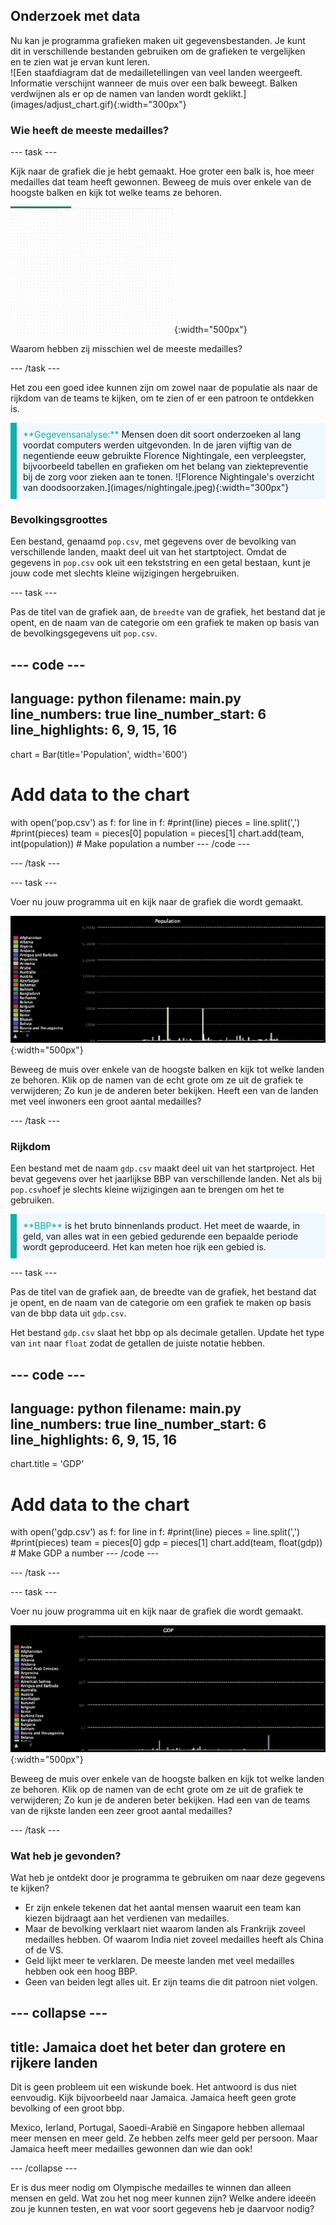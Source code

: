 ## Onderzoek met data

<div style="display: flex; flex-wrap: wrap">
<div style="flex-basis: 200px; flex-grow: 1; margin-right: 15px;">
Nu kan je programma grafieken maken uit gegevensbestanden. Je kunt dit in verschillende bestanden gebruiken om de grafieken te vergelijken en te zien wat je ervan kunt leren.
</div>
<div>
![Een staafdiagram dat de medailletellingen van veel landen weergeeft. Informatie verschijnt wanneer de muis over een balk beweegt. Balken verdwijnen als er op de namen van landen wordt geklikt.](images/adjust_chart.gif){:width="300px"}
</div>
</div>

### Wie heeft de meeste medailles?

--- task ---

Kijk naar de grafiek die je hebt gemaakt. Hoe groter een balk is, hoe meer medailles dat team heeft gewonnen. Beweeg de muis over enkele van de hoogste balken en kijk tot welke teams ze behoren.

![Een staafdiagram dat de bevolking van veel landen weergeeft. Informatie verschijnt wanneer de muis over een balk beweegt. Balken verdwijnen als er op de namen van landen wordt geklikt.](images/adjust_chart.gif){:width="500px"}

Waarom hebben zij misschien wel de meeste medailles?

--- /task ---

Het zou een goed idee kunnen zijn om zowel naar de populatie als naar de rijkdom van de teams te kijken, om te zien of er een patroon te ontdekken is.

<p style="border-left: solid; border-width:10px; border-color: #0faeb0; background-color: aliceblue; padding: 10px;">
<span style="color: #0faeb0">**Gegevensanalyse:**</span> Mensen doen dit soort onderzoeken al lang voordat computers werden uitgevonden. In de jaren vijftig van de negentiende eeuw gebruikte Florence Nightingale, een verpleegster, bijvoorbeeld tabellen en grafieken om het belang van ziektepreventie bij de zorg voor zieken aan te tonen. 
![Florence Nightingale's overzicht van doodsoorzaken.](images/nightingale.jpeg){:width="300px"}
</p>

### Bevolkingsgroottes

Een bestand, genaamd `pop.csv`, met gegevens over de bevolking van verschillende landen, maakt deel uit van het startptoject. Omdat de gegevens in `pop.csv` ook uit een tekststring en een getal bestaan, kunt je jouw code met slechts kleine wijzigingen hergebruiken.

--- task ---

Pas de titel van de grafiek aan, de `breedte` van de grafiek, het bestand dat je opent, en de naam van de categorie om een grafiek te maken op basis van de bevolkingsgegevens uit `pop.csv`.

--- code ---
---
language: python filename: main.py line_numbers: true line_number_start: 6
line_highlights: 6, 9, 15, 16
---
chart = Bar(title='Population', width='600')

# Add data to the chart
with open('pop.csv') as f: for line in f: #print(line) pieces = line.split(',') #print(pieces) team = pieces[0] population = pieces[1] chart.add(team, int(population))  # Make population a number --- /code ---

--- /task ---

--- task ---

Voer nu jouw programma uit en kijk naar de grafiek die wordt gemaakt.

![Een staafdiagram dat de bevolking van veel landen weergeeft. Informatie verschijnt wanneer de muis over een balk beweegt. Balken verdwijnen als er op de namen van landen wordt geklikt.](images/pop.gif){:width="500px"}

Beweeg de muis over enkele van de hoogste balken en kijk tot welke landen ze behoren. Klik op de namen van de echt grote om ze uit de grafiek te verwijderen; Zo kun je de anderen beter bekijken. Heeft een van de landen met veel inwoners een groot aantal medailles?

--- /task ---

### Rijkdom

Een bestand met de naam `gdp.csv` maakt deel uit van het startproject. Het bevat gegevens over het jaarlijkse BBP van verschillende landen. Net als bij `pop.csv`hoef je slechts kleine wijzigingen aan te brengen om het te gebruiken.

<p style="border-left: solid; border-width:10px; border-color: #0faeb0; background-color: aliceblue; padding: 10px;">
<span style="color: #0faeb0">**BBP**</span> is het bruto binnenlands product. Het meet de waarde, in geld, van alles wat in een gebied gedurende een bepaalde periode wordt geproduceerd. Het kan meten hoe rijk een gebied is.
</p>

--- task ---

Pas de titel van de grafiek aan, de breedte van de grafiek, het bestand dat je opent, en de naam van de categorie om een grafiek te maken op basis van de bbp data uit `gdp.csv`.

Het bestand `gdp.csv` slaat het bbp op als decimale getallen. Update het type van `int` naar `float` zodat de getallen de juiste notatie hebben.

--- code ---
---
language: python filename: main.py line_numbers: true line_number_start: 6
line_highlights: 6, 9, 15, 16
---
chart.title = 'GDP'

# Add data to the chart
with open('gdp.csv') as f: for line in f: #print(line) pieces = line.split(',') #print(pieces) team = pieces[0] gdp = pieces[1] chart.add(team, float(gdp))  # Make GDP a number --- /code ---

--- /task ---

--- task ---

Voer nu jouw programma uit en kijk naar de grafiek die wordt gemaakt.

![Een staafdiagram dat het bbp van veel landen weergeeft. Informatie verschijnt wanneer de muis over een balk beweegt. Balken verdwijnen als er op de namen van landen wordt geklikt.](images/gdp.gif){:width="500px"}

Beweeg de muis over enkele van de hoogste balken en kijk tot welke landen ze behoren. Klik op de namen van de echt grote om ze uit de grafiek te verwijderen; Zo kun je de anderen beter bekijken. Had een van de teams van de rijkste landen een zeer groot aantal medailles?

--- /task ---

### Wat heb je gevonden?
Wat heb je ontdekt door je programma te gebruiken om naar deze gegevens te kijken?

 - Er zijn enkele tekenen dat het aantal mensen waaruit een team kan kiezen bijdraagt aan het verdienen van medailles.
 - Maar de bevolking verklaart niet waarom landen als Frankrijk zoveel medailles hebben. Of waarom India niet zoveel medailles heeft als China of de VS.
 - Geld lijkt meer te verklaren. De meeste landen met veel medailles hebben ook een hoog BBP.
 - Geen van beiden legt alles uit. Er zijn teams die dit patroon niet volgen.

--- collapse ---
---
title: Jamaica doet het beter dan grotere en rijkere landen
---
Dit is geen probleem uit een wiskunde boek. Het antwoord is dus niet eenvoudig. Kijk bijvoorbeeld naar Jamaica. Jamaica heeft geen grote bevolking of een groot bbp.

Mexico, Ierland, Portugal, Saoedi-Arabië en Singapore hebben allemaal meer mensen en meer geld. Ze hebben zelfs meer geld per persoon. Maar Jamaica heeft meer medailles gewonnen dan wie dan ook!

--- /collapse ---

Er is dus meer nodig om Olympische medailles te winnen dan alleen mensen en geld. Wat zou het nog meer kunnen zijn? Welke andere ideeën zou je kunnen testen, en wat voor soort gegevens heb je daarvoor nodig?
